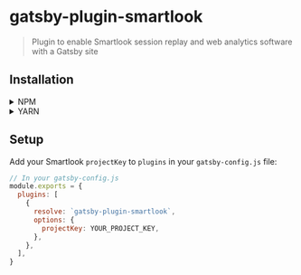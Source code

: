 # gatsby-plugin-smartlook
> Plugin to enable Smartlook session replay and web analytics software with a Gatsby site

## Installation

<details>
<summary>NPM</summary>
<p>

```bash
npm i gatsby-plugin-smartlook
```

</p>
</details>

<details>
<summary>YARN</summary>
<p>

```bash
yarn add gatsby-plugin-smartlook
```

</p>
</details>

## Setup

Add your Smartlook `projectKey` to `plugins` in your `gatsby-config.js` file:

```javascript
// In your gatsby-config.js
module.exports = {
  plugins: [
    {
      resolve: `gatsby-plugin-smartlook`,
      options: {
        projectKey: YOUR_PROJECT_KEY,
      },
    },
  ],
}
```